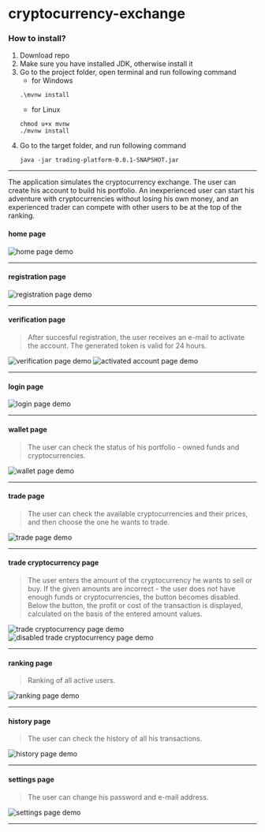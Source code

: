 # cryptocurrency-exchange

### How to install?
1. Download repo
2. Make sure you have installed JDK, otherwise install it
3. Go to the project folder, open terminal and run following command
   - for Windows
   ```
   .\mvnw install
   ```
   - for Linux
   ```
   chmod u+x mvnw
   ./mvnw install
   ```
4. Go to the target folder, and run following command
   ```
   java -jar trading-platform-0.0.1-SNAPSHOT.jar
   ```

<hr>

The application simulates the cryptocurrency exchange. The user can create his account to build his portfolio. An inexperienced user can start his adventure with cryptocurrencies without losing his own money, and an experienced trader can compete with other users to be at the top of the ranking.
   
#### home page
![home page demo](demo/home.png)
<hr>

#### registration page
![registration page demo](demo/sign_up.png)
<hr>

#### verification page
> After succesful registration, the user receives an e-mail to activate the account. The generated token is valid for 24 hours.

![verification page demo](demo/verification.png)
![activated account page demo](demo/activated.png)
<hr>

#### login page
![login page demo](demo/sign_in.png)
<hr>

#### wallet page
> The user can check the status of his portfolio - owned funds and cryptocurrencies.

![wallet page demo](demo/wallet.png)
<hr>

#### trade page
> The user can check the available cryptocurrencies and their prices, and then choose the one he wants to trade.

![trade page demo](demo/trade.png)
<hr>

#### trade cryptocurrency page
> The user enters the amount of the cryptocurrency he wants to sell or buy. If the given amounts are incorrect - the user does not have enough funds or cryptocurrencies, the button becomes disabled. Below the button, the profit or cost of the transaction is displayed, calculated on the basis of the entered amount values.

![trade cryptocurrency page demo](demo/buying.png)
![disabled trade cryptocurrency page demo](demo/disabled_buying.png)
<hr>

#### ranking page
> Ranking of all active users.

![ranking page demo](demo/ranking.png)
<hr>

#### history page
> The user can check the history of all his transactions.

![history page demo](demo/history.png)
<hr>

#### settings page
> The user can change his password and e-mail address.

![settings page demo](demo/settings.png)
<hr>
